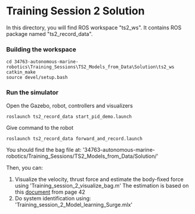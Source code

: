 # Training Session 2 Solution

In this directory, you will find ROS workspace "ts2_ws". It contains ROS package named "ts2_record_data".

### Building the workspace

```
cd 34763-autonomous-marine-robotics\Training_Sessions\TS2_Models_from_Data\Solution\ts2_ws
catkin_make
source devel/setup.bash
```

### Run the simulator

Open the Gazebo, robot, controllers and visualizers
```
roslaunch ts2_record_data start_pid_demo.launch
```

Give command to the robot
```
roslaunch ts2_record_data forward_and_record.launch
```

You should find the bag file at: '34763-autonomous-marine-robotics/Training_Sessions/TS2_Models_from_Data/Solution/'

Then, you can:

1. Visualize the velocity, thrust force and estimate the body-fixed force using 'Training_session_2_visualize_bag.m' 
   The estimation is based on this [document](https://learn.inside.dtu.dk/d2l/common/dialogs/quickLink/quickLink.d2l?ou=187463&type=content&rcode=dtu-539439) from page 42
2. Do system identification using: 'Training_session_2_Model_learning_Surge.mlx' 


